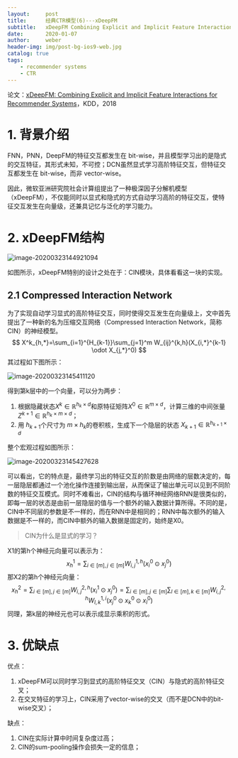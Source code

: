 ```yaml
---
layout:     post
title:      经典CTR模型(6)---xDeepFM
subtitle:   xDeepFM Combining Explicit and Implicit Feature Interactions for Recommender Systems
date:       2020-01-07
author:     weber
header-img: img/post-bg-ios9-web.jpg
catalog: true
tags:
    - recommender systems
    - CTR
---
```


论文：[xDeepFM: Combining Explicit and Implicit Feature Interactions for Recommender Systems](https://arxiv.org/abs/1803.05170)，KDD，2018

# 1. 背景介绍

FNN，PNN，DeepFM的特征交互都发生在 bit-wise，并且模型学习出的是隐式的交互特征，其形式未知，不可控；DCN虽然显式学习高阶特征交互，但特征交互都发生在 bit-wise，而非 vector-wise。

因此，微软亚洲研究院社会计算组提出了一种极深因子分解机模型（xDeepFM），不仅能同时以显式和隐式的方式自动学习高阶的特征交互，使特征交互发生在向量级，还兼具记忆与泛化的学习能力。

# 2. xDeepFM结构

![image-20200323144921094](https://tva1.sinaimg.cn/large/00831rSTgy1gd3v3bgeshj31360o678d.jpg)

如图所示，xDeepFM特别的设计之处在于：CIN模块，具体看看这一块的实现。

## 2.1 Compressed Interaction Network

为了实现自动学习显式的高阶特征交互，同时使得交互发生在向量级上，文中首先提出了一种新的名为压缩交互网络（Compressed Interaction Network，简称CIN）的神经模型。
$$
X^k_{h,*}=\sum_{i=1}^{H_{k-1}}\sum_{j=1}^m W_{ij}^{k,h}(X_{i,*}^{k-1} \odot X_{j,*}^0)
$$
其过程如下图所示：

![image-20200323145411120](https://tva1.sinaimg.cn/large/00831rSTgy1gd3v8cxj7zj31l00oswuq.jpg)

得到第k层中的一个向量，可以分为两步：

1. 根据隐藏状态$X^k \in \mathbb{R}^{h_k \times d}$和原特征矩阵$X^0 \in \mathbb{R}^{m \times d}$，计算三维的中间张量$Z^{k+1} \in \mathbb{R}^{h_k \times m \times d}$；
2. 用 $h_{k+1}$个尺寸为 $m \times h_k$的卷积核，生成下一个隐层的状态 $X_{k+1} \in \mathbb{R}^{h_{k+1} \times d}$

整个宏观过程如图所示：

![image-20200323145427628](https://tva1.sinaimg.cn/large/00831rSTgy1gd3v8m24umj30t20x4gzy.jpg)

可以看出，它的特点是，最终学习出的特征交互的阶数是由网络的层数决定的，每一层隐层都通过一个池化操作连接到输出层，从而保证了输出单元可以见到不同阶数的特征交互模式。同时不难看出，CIN的结构与循环神经网络RNN是很类似的，即每一层的状态是由前一层隐层的值与一个额外的输入数据计算所得。不同的是，CIN中不同层的参数是不一样的，而在RNN中是相同的；RNN中每次额外的输入数据是不一样的，而CIN中额外的输入数据是固定的，始终是X0。

> CIN为什么是显式的学习？

 X1的第h个神经元向量可以表示为：
$$
 x_h^1 = \sum_{i \in [m],j\in[m]} W_{i,j}^{1,h}(x_i^0 \odot x_j^0)
$$
 那X2的第h个神经元向量：
$$
 x_h^2=\sum_{i \in [m],j\in[m]} W_{i,j}^{2,h}(x_i^1 \odot x_j^0)=\sum_{i \in [m],j\in[m]} \sum_{l \in [m],k\in[m]} W_{i,j}^{2,h}W_{l,k}^{1,i}(x_j^0 \odot x_k^0 \odot x_l^0)
$$
 同理，第k层的神经元也可以表示成显示乘积的形式。



# 3. 优缺点

优点：

1. xDeepFM可以同时学习到显式的高阶特征交叉（CIN）与隐式的高阶特征交叉；
2. 在交叉特征的学习上，CIN采用了vector-wise的交叉（而不是DCN中的bit-wise交叉）；

缺点：

1. CIN在实际计算中时间复杂度过高；
2. CIN的sum-pooling操作会损失一定的信息；

